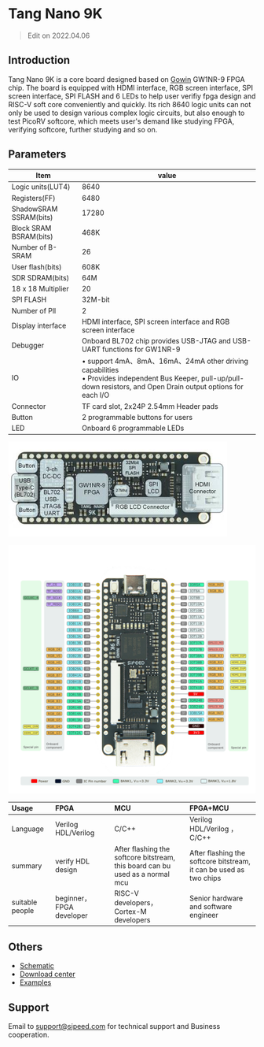 # Tang Nano 9K

>  Edit on 2022.04.06

## Introduction

Tang Nano 9K is a core board designed based on [Gowin](https://www.gowinsemi.com/en/) GW1NR-9 FPGA chip. The board is equipped with HDMI interface, RGB screen interface, SPI screen interface, SPI FLASH and 6 LEDs to help user verifiy fpga design and RISC-V soft core conveniently and quickly. Its rich 8640 logic units can not only be used to design various complex logic circuits, but also enough to test PicoRV softcore, which meets user's demand like studying FPGA, verifying softcore, further studying and so on.

## Parameters

| Item                   | value                                                                                                                                                                    |
| ---------------------- | ------------------------------------------------------------------------------------------------------------------------------------------------------------------------ |
| Logic units(LUT4)      | 8640                                                                                                                                                                     |
| Registers(FF)          | 6480                                                                                                                                                                     |
| ShadowSRAM SSRAM(bits) | 17280                                                                                                                                                                    |
| Block SRAM BSRAM(bits) | 468K                                                                                                                                                                     |
| Number of B-SRAM       | 26                                                                                                                                                                       |
| User flash(bits)       | 608K                                                                                                                                                                     |
| SDR SDRAM(bits)        | 64M                                                                                                                                                                      |
| 18 x 18 Multiplier     | 20                                                                                                                                                                       |
| SPI FLASH              | 32M-bit                                                                                                                                                                  |
| Number of Pll          | 2                                                                                                                                                                        |
| Display interface      | HDMI interface, SPI screen interface and RGB screen interface                                                                                                            |
| Debugger               | Onboard BL702 chip provides USB-JTAG and USB-UART functions for GW1NR-9                                                                                                  |
| IO                     | • support 4mA、8mA、16mA、24mA other driving capabilities <br>• Provides independent Bus Keeper, pull-up/pull-down resistors, and Open Drain output options for each I/O |
| Connector              | TF card slot, 2x24P 2.54mm Header pads                                                                                                                                   |
| Button                 | 2 programmable buttons for users                                                                                                                                         |
| LED                    | Onboard 6 programmable LEDs                                                                                                                                              |


![Generated](.\assets\clip_image008.jpg)

![Generated](.\assets\clip_image010.gif)

| Usage           | FPGA                     | MCU                                                                               | FPGA+MCU                                                              |
| :-------------- | :----------------------- | :-------------------------------------------------------------------------------- | :-------------------------------------------------------------------- |
| Language        | Verilog HDL/Verilog      | C/C++                                                                             | Verilog HDL/Verilog ，  C/C++                                         |
| summary         | verify HDL design        | After flashing the softcore bitstream, <br>this board can bu used as a normal mcu | After flashing the softcore bitstream,<br>it can be used as two chips |
| suitable people | beginner，FPGA developer | RISC-V developers，Cortex-M developers                                            | Senior hardware and software engineer                                 |

## Others

- [Schematic](https://dl.sipeed.com/shareURL/TANG/Nano%209K/2_Schematic)
- [Download center](https://dl.sipeed.com/shareURL/TANG/Nano%209K)
- [Examples](./Tang-nano-9k.md)

## Support

Email to support@sipeed.com for technical support and Business cooperation.

